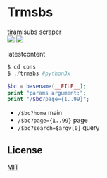 # Trmsbs  
tiramisubs scraper  
![](https://img.shields.io/badge/codename-tiramisu-ff69b4) ![](https://img.shields.io/github/last-commit/sinkaroid/trmsbs)  

latestcontent
```python
$ cd cons
$ ./trmsbs #python3x
```  

```php
$bc = basename(__FILE__);
print "params argument:";
print "/$bc?page={1..99}"; 
```  

- `/$bc?home` main  
- `/$bc?page={1..99}` page  
- `/$bc?search=$argv[0]` query  


## License
[MIT](https://choosealicense.com/licenses/mit/)
